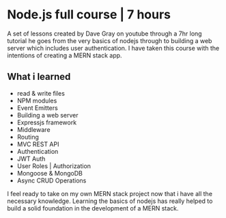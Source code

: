 # Node.js full course | 7 hours

A set of lessons created by Dave Gray on youtube through a 7hr long tutorial he goes from the very basics of nodejs through to building a web server which includes user authentication.  I have taken this course with the intentions of creating a MERN stack app.

## What i learned

- read & write files
- NPM modules
- Event Emitters
- Building a web server
- Expressjs framework
- Middleware
- Routing
- MVC REST API
- Authentication
- JWT Auth
- User Roles | Authorization
- Mongoose & MongoDB
- Async CRUD Operations

I feel ready to take on my own MERN stack project now that i have all the necessary knowledge. Learning the basics of nodejs has really helped to build a solid foundation in the development of a MERN stack. 